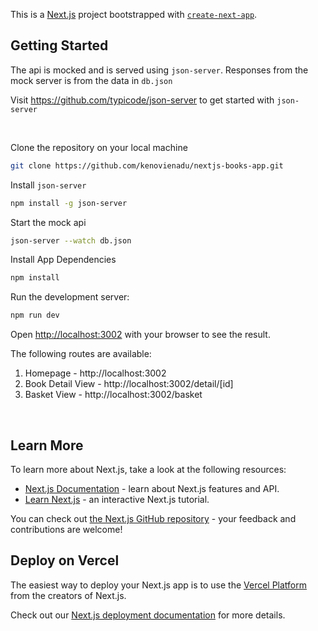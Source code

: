 This is a [Next.js](https://nextjs.org/) project bootstrapped with [`create-next-app`](https://github.com/vercel/next.js/tree/canary/packages/create-next-app).

## Getting Started

The api is mocked and is served using `json-server`. Responses from the mock server is from the data in `db.json`

Visit https://github.com/typicode/json-server to get started with `json-server`

<br>

Clone the repository on your local machine
```bash
git clone https://github.com/kenovienadu/nextjs-books-app.git
```

Install `json-server` 
```bash
npm install -g json-server
```


Start the mock api
```bash
json-server --watch db.json
```

Install App Dependencies
```bash
npm install
```

Run the development server:

```bash
npm run dev
```

Open [http://localhost:3002](http://localhost:3002) with your browser to see the result.

The following routes are available:
1. Homepage - http://localhost:3002
2. Book Detail View - http://localhost:3002/detail/[id]
3. Basket View - http://localhost:3002/basket

<br>

## Learn More

To learn more about Next.js, take a look at the following resources:

- [Next.js Documentation](https://nextjs.org/docs) - learn about Next.js features and API.
- [Learn Next.js](https://nextjs.org/learn) - an interactive Next.js tutorial.

You can check out [the Next.js GitHub repository](https://github.com/vercel/next.js/) - your feedback and contributions are welcome!

## Deploy on Vercel

The easiest way to deploy your Next.js app is to use the [Vercel Platform](https://vercel.com/new?utm_medium=default-template&filter=next.js&utm_source=create-next-app&utm_campaign=create-next-app-readme) from the creators of Next.js.

Check out our [Next.js deployment documentation](https://nextjs.org/docs/deployment) for more details.
